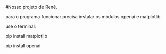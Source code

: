 #Nosso projeto de Renê.

para o programa funcionar precisa instalar os módulos openai e matplotlib

use o terminal:

pip install matplotlib

pip install openai